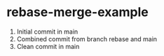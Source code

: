 # rebase-merge-example

1. Initial commit in main
2. Combined commit from branch rebase and main
3. Clean commit in main
